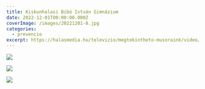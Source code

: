 ```yaml
---
title: Kiskunhalasi Bibó István Gimnázium
date: 2022-12-01T00:00:00.000Z
coverImage: /images/20221201-8.jpg
categories:
  - prevencio
excerpt: https://halasmedia.hu/televizio/megtekintheto-musoraink/video/hirado-20221201-csutortok
---
```

![](/images/20221201-6.jpg)

![](/images/20221201-7.jpg)

![](/images/20221201-9.jpg)
